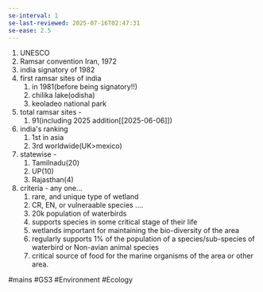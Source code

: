 ```yaml
---
se-interval: 1
se-last-reviewed: 2025-07-16T02:47:31
se-ease: 2.5
---
```

1. UNESCO
2. Ramsar convention Iran, 1972
3. india signatory of 1982
4. first ramsar sites of india
	1. in 1981(before being signatory!!)
	2. chilika lake(odisha)
	3. keoladeo national park
5. total ramsar sites - 
	1. 91(including 2025 addition[[2025-06-06]])
6. india's ranking
	1. 1st in asia
	2. 3rd worldwide(UK>mexico)
7. statewise - 
	1. Tamilnadu(20)
	2. UP(10)
	3. Rajasthan(4)
8. criteria - any one...
	1. rare, and unique type of wetland
	2. CR, EN, or vulneraable species ....
	3. 20k population of waterbirds
	4. supports species in some critical stage of their life
	5. wetlands important for maintaining the bio-diversity of the area
	6. regularly supports 1% of the population of a species/sub-species of waterbird or Non-avian animal species
	7. critical source of food for the marine organisms of the area or other area.


#mains #GS3 #Environment #Ecology